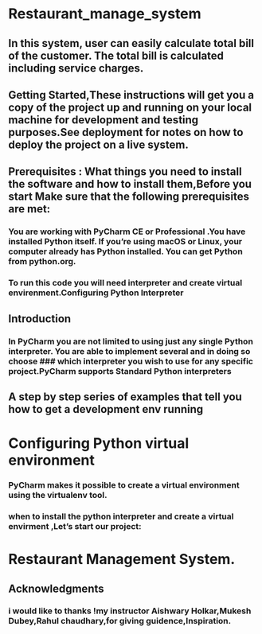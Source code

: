 # Restaurant_manage_system
## In this system, user can easily calculate total bill of the customer. The total bill is calculated including service charges. 
## Getting Started,These instructions will get you a copy of the project up and running on your local machine for development and testing purposes.See deployment for notes on how to deploy the project on a live system.
## Prerequisites : What things you need to install the software and how to install them,Before you start Make sure that the following  prerequisites are met:
### You are working with PyCharm CE or Professional .You have installed Python itself. If you’re using macOS or Linux, your computer already has Python installed. You can get Python from python.org.
### To run this code you will need interpreter and create virtual envirenment.Configuring Python Interpreter
## Introduction 
### In PyCharm you are not limited to using just any single Python interpreter. You are able to implement several and in doing so choose  ### which interpreter you wish to use for any specific project.PyCharm supports Standard Python interpreters 

## A step by step series of examples that tell you how to get a development env running
# Configuring Python virtual environment
### PyCharm makes it possible to create a virtual environment using the virtualenv tool. 
### when to install the python interpreter and create a virtual envirment ,Let’s start our project: 
# Restaurant Management System.




## Acknowledgments
### i would like to thanks !my instructor Aishwary Holkar,Mukesh Dubey,Rahul chaudhary,for giving guidence,Inspiration.
